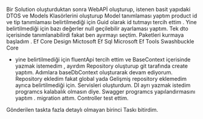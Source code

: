 Bir Solution oluşturduktan sonra WebAPİ oluşturup, istenen basit yapıdaki DTOS ve Models Klasörlerini oluşturup Model tanımlaması yaptım product id ve tip tanımlaması belirtilmediği için Guid olarak id tutmayı tercih ettim .
Yine belirtilmediği için bazı değerler null geçilebilir ayarlaması yaptım.
Tek dto içerisinde tanımlanabilirdi fakat ben ayırmayı seçtim.
Paketleri kurmaya başladım .
Ef Core Design
Mictosoft Ef Sql
Microsoft Ef Tools
Swashbuckle Core

-  yine belirtilmediği için fluentApi tercih ettim ve BaseContext içerisinde yazmak istemedim , ayırdım
Repository oluşturup git tarafında create yaptım.
Adımlara baseDbContext oluşturarak devam ediyorum.
Repository ekledim fakat global yada Gelişmiş repository eklemedim ayrıca belirtilmediği için.
Servisleri oluşturdum.
DI ayrı yazmak istedim programcs kalabalık olmasın diye.
Swagger programcs yapılandırmasını yaptım .
migration attım.
Controller test ettim.

Gönderilen taskta fazla detaylı olmayan birinci Taskı bitirdim.
